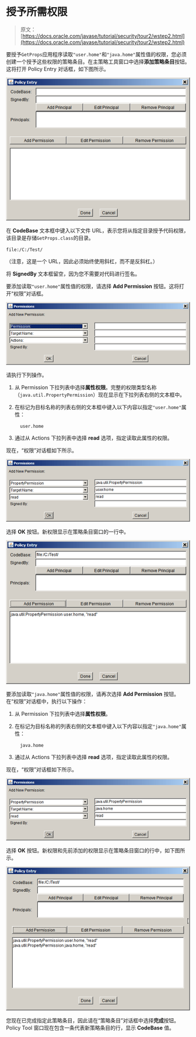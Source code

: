 # 授予所需权限

> 原文： [https://docs.oracle.com/javase/tutorial/security/tour2/wstep2.html](https://docs.oracle.com/javase/tutorial/security/tour2/wstep2.html)

要授予`GetProps`应用程序读取`"user.home"`和`"java.home"`属性值的权限，您必须创建一个授予这些权限的策略条目。在主策略工具窗口中选择**添加策略条目**按钮。这将打开 Policy Entry 对话框，如下图所示。

![the Policy Entry dialog](img/3c564acdfa5f545df2ecf819a4941040.jpg)

在 **CodeBase** 文本框中键入以下文件 URL，表示您将从指定目录授予代码权限，该目录是存储`GetProps.class`的目录。

```
file:/C:/Test/

```

（注意，这是一个 URL，因此必须始终使用斜杠，而不是反斜杠。）

将 **SignedBy** 文本框留空，因为您不需要对代码进行签名。

要添加读取`"user.home"`属性值的权限，请选择 **Add Permission** 按钮。这将打开“权限”对话框。

![the Permission dialog](img/d835a9db408a06b19edb28fc4d18cdd6.jpg)

请执行下列操作。

1.  从 Permission 下拉列表中选择**属性权限**。完整的权限类型名称（`java.util.PropertyPermission`）现在显示在下拉列表右侧的文本框中。
2.  在标记为目标名称的列表右侧的文本框中键入以下内容以指定`"user.home"`属性：

    ```
      user.home  
    ```

3.  通过从 Actions 下拉列表中选择 **read** 选项，指定读取此属性的权限。

现在，“权限”对话框如下所示。

![the Permissions dialog with the text fields filled in](img/4cf17abcfda10653cc098b587ed2fbb6.jpg)

选择 **OK** 按钮。新权限显示在策略条目窗口的一行中。

![the new permission in the Policy Entry window](img/ed80c09604ef4ca91c92056bb5f6f4b7.jpg)

要添加读取`"java.home"`属性值的权限，请再次选择 **Add Permission** 按钮。在“权限”对话框中，执行以下操作：

1.  从 Permission 下拉列表中选择**属性权限**。
2.  在标记为目标名称的列表右侧的文本框中键入以下内容以指定`"java.home"`属性：

    ```
      java.home  
    ```

3.  通过从 Actions 下拉列表中选择 **read** 选项，指定读取此属性的权限。

现在，“权限”对话框如下所示。

![the Permissions dialog with the java home property set to read](img/90d9ee8573557db25f17b7de6d87a81e.jpg)

选择 **OK** 按钮。新权限和先前添加的权限显示在策略条目窗口的行中，如下图所示。

![the new permission appears in the Policy Entry dialog](img/0ebcd74f3350190556b8f3532ff60b31.jpg)

您现在已完成指定此策略条目，因此请在“策略条目”对话框中选择**完成**按钮。 Policy Tool 窗口现在包含一条代表新策略条目的行，显示 **CodeBase** 值。